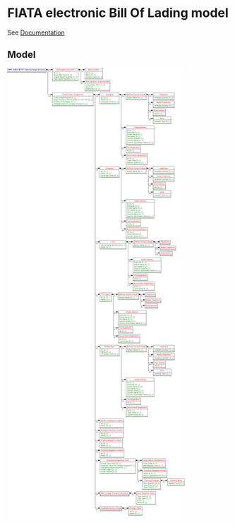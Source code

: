 # FIATA electronic Bill Of Lading model

See [Documentation](./doc/README.md "Generated documentation")

## Model

![eFBL Model](./doc/model.gif)
